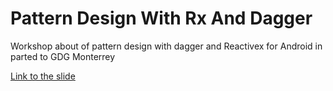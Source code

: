 # Pattern Design With Rx And Dagger
Workshop about of pattern design with dagger and Reactivex for Android in parted to GDG Monterrey

[Link to the slide](https://docs.google.com/presentation/d/1d6KQ9xs_zDWz_utiQara4Fnp6ahB6T6-DfFxwBM6lkQ/edit#slide=id.p)
